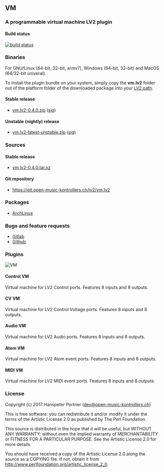 ## VM

### A programmable virtual machine LV2 plugin

#### Build status

[![build status](https://gitlab.com/OpenMusicKontrollers/vm.lv2/badges/master/build.svg)](https://gitlab.com/OpenMusicKontrollers/vm.lv2/commits/master)

### Binaries

For GNU/Linux (64-bit, 32-bit, armv7), Windows (64-bit, 32-bit) and MacOS
(64/32-bit univeral).

To install the plugin bundle on your system, simply copy the __vm.lv2__
folder out of the platform folder of the downloaded package into your
[LV2 path](http://lv2plug.in/pages/filesystem-hierarchy-standard.html).

#### Stable release

* [vm.lv2-0.4.0.zip](https://dl.open-music-kontrollers.ch/vm.lv2/stable/vm.lv2-0.4.0.zip) ([sig](https://dl.open-music-kontrollers.ch/vm.lv2/stable/vm.lv2-0.4.0.zip.sig))

#### Unstable (nightly) release

* [vm.lv2-latest-unstable.zip](https://dl.open-music-kontrollers.ch/vm.lv2/unstable/vm.lv2-latest-unstable.zip) ([sig](https://dl.open-music-kontrollers.ch/vm.lv2/unstable/vm.lv2-latest-unstable.zip.sig))

### Sources

#### Stable release

* [vm.lv2-0.4.0.tar.xz](https://git.open-music-kontrollers.ch/lv2/vm.lv2/snapshot/vm.lv2-0.4.0.tar.xz)

#### Git repository

* <https://git.open-music-kontrollers.ch/lv2/vm.lv2>

### Packages

* [ArchLinux](https://www.archlinux.org/packages/community/x86_64/vm.lv2/)

### Bugs and feature requests

* [Gitlab](https://gitlab.com/OpenMusicKontrollers/vm.lv2)
* [Github](https://github.com/OpenMusicKontrollers/vm.lv2)

### Plugins

![VM ](https://git.open-music-kontrollers.ch/lv2/vm.lv2/plain/screenshots/screenshot_1.png)

#### Control VM

Virtual machine for LV2 Control ports. Features 8 inputs and 8 outputs.

#### CV VM

Virtual machine for LV2 Control Voltage ports. Features 8 inputs and 8 outputs.

#### Audio VM

Virtual machine for LV2 Audio ports. Features 8 inputs and 8 outputs.

#### Atom VM

Virtual machine for LV2 Atom event ports. Features 8 inputs and 8 outputs.

#### MIDI VM

Virtual machine for LV2 MIDI event ports. Features 8 inputs and 8 outputs.

### License

Copyright (c) 2017 Hanspeter Portner (dev@open-music-kontrollers.ch)

This is free software: you can redistribute it and/or modify
it under the terms of the Artistic License 2.0 as published by
The Perl Foundation.

This source is distributed in the hope that it will be useful,
but WITHOUT ANY WARRANTY; without even the implied warranty of
MERCHANTABILITY or FITNESS FOR A PARTICULAR PURPOSE. See the
Artistic License 2.0 for more details.

You should have received a copy of the Artistic License 2.0
along the source as a COPYING file. If not, obtain it from
<http://www.perlfoundation.org/artistic_license_2_0>.
